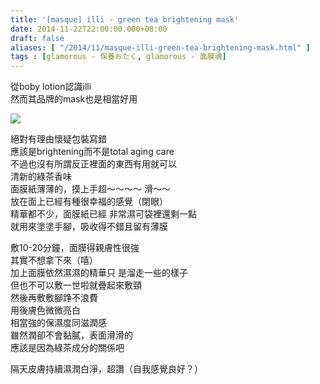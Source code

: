 ```yaml
---
title: '[masque] illi - green tea brightening mask'
date: 2014-11-22T22:00:00.000+08:00
draft: false
aliases: [ "/2014/11/masque-illi-green-tea-brightening-mask.html" ]
tags : [glamorous - 保養おたく, glamorous - 面膜魂]
---
```


從boby lotion認識illi  
然而其品牌的mask也是相當好用  

[![](https://3.bp.blogspot.com/-XQNcPfcMD8U/XFbSbi_d4_I/AAAAAAAAH5Y/l1arY5pcwrUn7UrtSGHwx6Z05YUzyN4xQCLcBGAs/s640/15828965612_377974e66c_z.jpg)](https://3.bp.blogspot.com/-XQNcPfcMD8U/XFbSbi_d4_I/AAAAAAAAH5Y/l1arY5pcwrUn7UrtSGHwx6Z05YUzyN4xQCLcBGAs/s1600/15828965612_377974e66c_z.jpg)

絕對有理由懷疑包裝寫錯  
應該是brightening而不是total aging care  
不過也沒有所謂反正裡面的東西有用就可以  
清新的綠茶香味  
面膜紙薄薄的，摸上手超～～～～ 滑～～  
放在面上已經有種很幸福的感覺（閉眼）  
精華都不少，面膜紙已經 非常濕可袋裡還剩一點  
就用來塗塗手腳，吸收得不錯且留有薄膜  
  
敷10-20分鐘，面膜得親膚性很強  
其實不想拿下來（嘻）  
加上面膜依然濕濕的精華只 是溜走一些的樣子  
但也不可以敷一世啦就疊起來敷頸  
然後再敷敷腳踭不浪費  
用後膚色微微亮白  
相當強的保濕度同滋潤感  
雖然潤卻不會黏膩，表面滑滑的  
應該是因為綠茶成分的關係吧  
  
隔天皮膚持續濕潤白淨，超讚（自我感覺良好？）